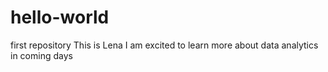 # hello-world
first repository 
This is Lena 
I am excited to learn more about data analytics in coming days 
